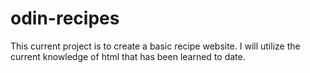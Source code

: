 # odin-recipes
This current project is to create a basic recipe website.
I will utilize the current knowledge of html that has been learned to date.
